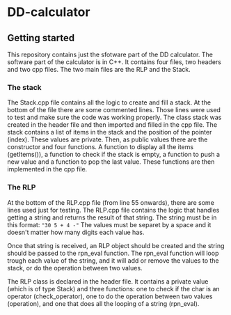 # DD-calculator

## Getting started
This repository contains just the sfotware part of the DD calculator. 
The software part of the calculator is in C++. It contains four files, two headers and two cpp files.
The two main files are the RLP and the Stack.

<h3>The stack</h3>
The Stack.cpp file contains all the logic to create and fill a stack.
At the bottom of the file there are some commented lines. Those lines were used to test and make sure the code
was working properly.
The class stack was created in the header file and then imported and filled in the cpp file. 
The stack contains a list of items in the stack and the position of the pointer (index). These values are private.
Then, as public values there are the constructor and four functions. A function to display all the items (getItems()),
a function to check if the stack is empty, a function to push a new value and a function to pop the last value.
These functions are then implemented in the cpp file.

<h3>The RLP</h3>
At the bottom of the RLP.cpp file (from line 55 onwards), there are some lines used just for testing.
The RLP.cpp file contains the logic that handles getting a string and returns the result of that string. The string must be in this format:
<code>"30 5 + 4 -"</code>
The values must be separet by a space and it doesn't matter how many digits each value has.

Once that string is received, an RLP object should be created and the string should be passed to the rpn_eval function. The rpn_eval function will loop trough each value of the string, and it will add or remove the values to the stack, or do the operation between two values.

The RLP class is declared in the header file. It contains a private value (which is of type Stack) and three functions: one to check if the char is an operator (check_operator), one to do the operation between two values (operation), and one that does all the looping of a string (rpn_eval).


